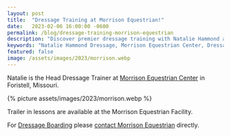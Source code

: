```yaml
---
layout: post
title:  "Dressage Training at Morrison Equestrian!"
date:   2023-02-06 16:00:00 -0600
permalink: /blog/dressage-training-morrison-equestrian
description: "Discover premier dressage training with Natalie Hammond at Morrison Equestrian Center in Wildwood, MO. Offering personalized training, clinics, and lessons for both riders and horses"
keywords: "Natalie Hammond Dressage, Morrison Equestrian Center, Dressage Training, Horse Riding Lessons, Dressage Clinics, Equestrian Training, Wildwood Missouri Dressage, Dressage Horse Breeding, Elite Dressage Training"
featured: false
image: /assets/images/2023/morrison.webp
---
```

Natalie is the Head Dressage Trainer at [Morrison Equestrian Center](https://morrisonequestriancenter.com) in Foristell, Missouri.

{% picture assets/images/2023/morrison.webp %}

Trailer in lessons are available at the Morrison Equestrian Facility.

For [Dressage Boarding](/boarding.html) please [contact Morrison Equestrian](https://morrisonequestriancenter.com/contact/) directly.



